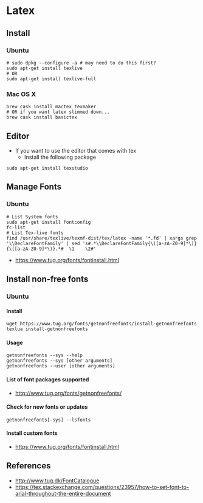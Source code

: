 # Latex

## Install
### Ubuntu
```
# sudo dpkg --configure -a # may need to do this first?
sudo apt-get install texlive
# OR
sudo apt-get install texlive-full
```
### Mac OS X
```
brew cask install mactex texmaker
# OR if you want latex slimmed down...
brew cask install basictex
```
## Editor
* If you want to use the editor that comes with tex
  * Install the following package
```
sudo apt-get install texstudio
```

## Manage Fonts
### Ubuntu
```
# List System fonts
sudo apt-get install fontconfig
fc-list
# List Tex-live fonts
find /usr/share/texlive/texmf-dist/tex/latex -name '*.fd' | xargs grep '\\DeclareFontFamily' | sed 's#.*\\DeclareFontFamily{\([a-zA-Z0-9]*\)}{\([a-zA-Z0-9]*\)}.*#  \1    \2#'
```
* https://www.tug.org/fonts/fontinstall.html

## Install non-free fonts
### Ubuntu
#### Install
```
wget https://www.tug.org/fonts/getnonfreefonts/install-getnonfreefonts
texlua install-getnonfreefonts
```
#### Usage
```
getnonfreefonts --sys --help
getnonfreefonts --sys [other arguments]
getnonfreefonts --user [other arguments]

```
#### List of font packages supported
* http://www.tug.org/fonts/getnonfreefonts/

#### Check for new fonts or updates
```
getnonfreefonts[-sys] --lsfonts
```

#### Install custom fonts
* https://www.tug.org/fonts/fontinstall.html


## References
* http://www.tug.dk/FontCatalogue
* https://tex.stackexchange.com/questions/23957/how-to-set-font-to-arial-throughout-the-entire-document
